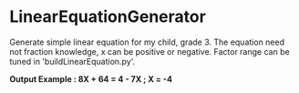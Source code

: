 # LinearEquationGenerator
Generate simple linear equation for my child, grade 3. The equation need not fraction knowledge,
x can be positive or negative. Factor range can be tuned in 'buildLinearEquation.py'.

**Output Example :   8X + 64 =  4 - 7X  ; X =  -4**
